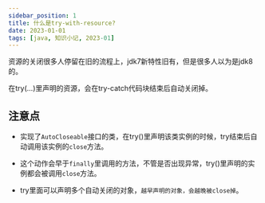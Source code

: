 ```yaml
---
sidebar_position: 1
title: 什么是try-with-resource?
date: 2023-01-01
tags: [java, 知识小记, 2023-01]
---
```


资源的关闭很多人停留在旧的流程上，jdk7新特性旧有，但是很多人以为是jdk8的。

 

在try(...)里声明的资源，会在try-catch代码块结束后自动关闭掉。


## 注意点

- 实现了`AutoCloseable`接口的类，在try()里声明该类实例的时候，try结束后自动调用该实例的`close`方法。

- 这个动作会早于`finally`里调用的方法，不管是否出现异常，try()里声明的实例都会被调用`close`方法。

- try里面可以声明多个自动关闭的对象，`越早声明的对象，会越晚被close掉`。

